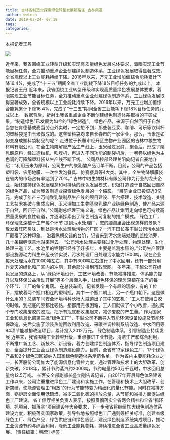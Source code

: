 ```yaml
---
title: 吉林省制造业探索绿色转型发展新路径_吉林频道
author: wetech
date: 2019-02-24- 07:19
tags: 
categories: 
---
```

本报记者王丹
<!-- more -->
                
<img align="center" border="0" src="http://p2.ifengimg.com/a/2016/0810/204c433878d5cf9size1_w16_h16.png" />
                
            
近年来，我省围绕工业转型升级和实现高质量绿色发展总体要求，着眼实现工业节能目标任务，全力推动重点企业创建绿色制造体系，工业绿色发展取得显著成效，全省规模以上工业能耗持续下降。2016年以来，万元工业增加值综合能耗累计下降16.4%，完成了“十三五”期间全省工业能耗下降18%目标任务的九成以上。
本报记者王丹
近年来，我省围绕工业转型升级和实现高质量绿色发展总体要求，着眼实现工业节能目标任务，全力推动重点企业创建绿色制造体系，工业绿色发展取得显著成效，全省规模以上工业能耗持续下降。2016年以来，万元工业增加值综合能耗累计下降16.4%，完成了“十三五”期间全省工业能耗下降18%目标任务的九成以上。
数据背后，折射出我省重点企业不断创建绿色制造体系取得的丰硕成果，“制造绿色”已发展为如今的“绿色制造”。
绿色产品，来源于自然回归于自然
当您在肯德基或麦当劳点外卖时，一定想不到，那些装豆浆、咖啡、可乐等饮料杯的塑料袋是由玉米做成的。这些塑料袋均来自长春市的一家企业。那么，玉米是如何变身成塑料袋制品的呢？
走进位于长春市经开区生物产业园区的吉林中粮生物材料有限公司，在全生物降解膜产品生产线上，玉米经过发酵、聚合后，形成了聚乳酸原料，经过造粒机、吹膜机，再进入不同功能的制袋机后，一卷卷以绿色为主色调的可降解塑料袋从生产线不断下线。
公司品控部经理关阳向记者自豪地介绍：“利用玉米为原料，公司生产的聚乳酸产品订单不断。目前，公司的产品包括塑料袋、农用地膜、一次性发泡餐具、仿瓷餐具等4大类。其中，全生物降解膜袋在省内的市场占有率达到了70%。”
吉林中粮生物材料有限公司作为行业的龙头企业，始终坚持绿色发展理念和可持续的绿色发展模式，积极打造源于自然回归自然的绿色产品，成为我省制造业探索绿色发展的一个缩影。
“目前企业已投资近3亿元，完成了年产三万吨聚乳酸制品生产线的项目建设、平台搭建、技术改造、关键工艺技术突破与集成应用、玉米深加工生物基聚乳酸产业链绿色制造，使产品来源于自然，回归于自然。”公司副总经理王海义说，绿色产品让集团走向绿色可持续高质量发展的良性轨道，并逐渐探索出了绿色制造可复制的推广模式。
绿色工厂，环保理念深植于生产每个环节
提到污水处理厂，您的脑海里会出现怎样的景象？散发着阵阵臭味，到处是污水处理后污物的厂区？一汽丰田长春丰越公司污水处理厂颠覆了这种印象。
沿着纵横交错的台阶，记者来到污水终端处理的监控池旁，几十条锦鲤惬意地游来游去。
“公司污水处理主要经过化学处理、物理处理、生化处理三道工艺。水池里的锦鲤已经养了好多年，主要是监测水质的。”公司生产管理部设施源动力科生产组长钟实说，污水处理厂日处理污水能力1800吨，现在企业每天处理污水在1000吨左右，其中有300吨左右进行了中水回用，还有一部分用作夏天的绿化和厂区内的冲厕，其余部分排到市政管网。
多年来，丰越公司在绿色发展的道路上，从“绿色环境设计、工艺环境改善、节能减排推进、体系能力提升以及环保公益活动开展”等多个层面入手，让绿色环保的理念深植在生产的每一个环节、工厂的每个角落。
在总装车间，记者发现一个有趣的现象，有的工位下，摆放着两个瓶口相连的塑料瓶，其中一个瓶口朝上、另一个瓶口朝下。这是做什么用的？总装车间安全环境科科长杨大威道出了其中的玄机：“工人在使用白胶的时候，到瓶底的胶都比较黏，想都用完很困难，工人们就做了个小改善，通过两个专门收集废胶的胶瓶，把所有瓶底都收集起来，减少废胶的产生量。”
作为国家工业和信息化部第三批“绿色工厂”，丰越公司不断导入节能环保设备设施及节能环保改造，先后实施了涂装热能回收利用改造、采暖空调控制系统改造、中水回用等94项节能减排改造项目，累计投入2012万元。
绿色制造体系，引领制造业持续发展
近年来，我省围绕工业转型升级，重点推进工业节能、清洁生产和综合利用，不断推广新工艺、新技术、新设备，着力创建绿色制造体系，指导绿色制造项目建设，全面提升工业企业绿色制造建设能力。目前，全省有13家绿色工厂、17个绿色产品和2个绿色园区被纳入国家绿色制造体系示范名单。
作为省内主要能耗企业之一，长客股份公司加大了能源信息化管控力度，通过管理和技术上的大胆改革、创新突破，2018年，累计节约蒸汽约2000吨，节约电量约50万千瓦时，中水回用总量约12.5万吨。
长客安全部副部长盛立刚告诉记者，自2017年开展绿色体系建设工作以来，公司注重推进绿色工厂建设和实施工作，在管理和技术上大胆改革、创新突破，使能源管理由“粗放”的行为节能转变为精细化的量化节能。同时在减排方面，锅炉房全面使用低硫煤，减少二氧化硫的排放总量，从节能和减排方面促进绿色工厂建设。
省工信厅相关负责人表示，按照贯彻落实全省两会精神和全省“抓环境、抓项目、抓落实”项目建设年大会要求，下一步我省将继续加大绿色制造体系建设力度，积极落实国家政策，引导各地按照绿色工厂通则等相关标准，创建省级绿色工厂、绿色产品、绿色供应链和绿色园区，建设绿色制造系统集成项目，推动工业资源节约与综合利用，降低工业能耗物耗，持续推进全省工业高质量绿色发展。
[责任编辑：韩莹]
标签：
 
 
             
